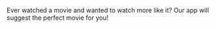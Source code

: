 Ever watched a movie and wanted to watch more like it?
Our app will suggest the perfect movie for you!
